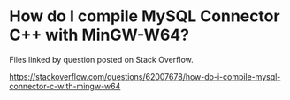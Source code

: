 # How do I compile MySQL Connector C++ with MinGW-W64?

Files linked by question posted on Stack Overflow.

https://stackoverflow.com/questions/62007678/how-do-i-compile-mysql-connector-c-with-mingw-w64
